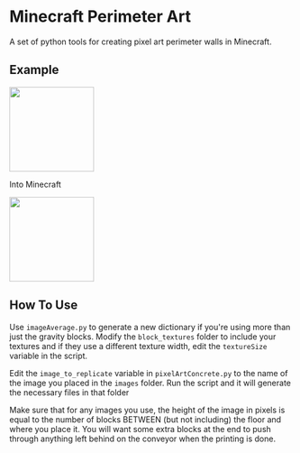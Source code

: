# Minecraft Perimeter Art
A set of python tools for creating pixel art perimeter walls in Minecraft.

## Example

<img src="https://user-images.githubusercontent.com/30124354/119706448-e0ea1e00-be51-11eb-8d02-6b1a29493329.png" width="150">

Into Minecraft

<img src="https://user-images.githubusercontent.com/30124354/119706460-e47da500-be51-11eb-8f4c-f296f2af340f.png" width="150">


## How To Use
Use `imageAverage.py` to generate a new dictionary if you're using more than just the gravity blocks. Modify the `block_textures` folder to include your textures and if they use a different texture width, edit the `textureSize` variable in the script.

Edit the `image_to_replicate` variable in `pixelArtConcrete.py` to the name of the image you placed in the `images` folder. Run the script and it will generate the necessary files in that folder

Make sure that for any images you use, the height of the image in pixels is equal to the number of blocks BETWEEN (but not including) the floor and where you place it. You will want some extra blocks at the end to push through anything left behind on the conveyor when the printing is done.
